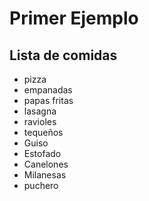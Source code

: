# Primer Ejemplo
## Lista de comidas

* pizza
* empanadas
* papas fritas
* lasagna
* ravioles
* tequeños
* Guiso
* Estofado
* Canelones
* Milanesas
* puchero

